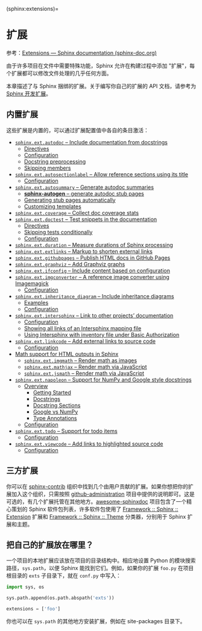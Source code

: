 (sphinx:extensions)=
# 扩展

参考：[Extensions — Sphinx documentation (sphinx-doc.org)](https://www.sphinx-doc.org/zh_CN/master/usage/extensions/index.html)

由于许多项目在文件中需要特殊功能，Sphinx 允许在构建过程中添加 "扩展"，每个扩展都可以修改文件处理的几乎任何方面。

本章描述了与 Sphinx 捆绑的扩展。关于编写你自己的扩展的 API 文档，请参考为 [Sphinx 开发扩展](https://www.sphinx-doc.org/zh_CN/master/extdev/index.html#dev-extensions)。

## 内置扩展

这些扩展是内置的，可以通过扩展配置值中各自的条目激活：

*   [`sphinx.ext.autodoc` – Include documentation from docstrings](https://www.sphinx-doc.org/zh_CN/master/usage/extensions/autodoc.html)
    *   [Directives](https://www.sphinx-doc.org/zh_CN/master/usage/extensions/autodoc.html#directives)
    *   [Configuration](https://www.sphinx-doc.org/zh_CN/master/usage/extensions/autodoc.html#configuration)
    *   [Docstring preprocessing](https://www.sphinx-doc.org/zh_CN/master/usage/extensions/autodoc.html#docstring-preprocessing)
    *   [Skipping members](https://www.sphinx-doc.org/zh_CN/master/usage/extensions/autodoc.html#skipping-members)
*   [`sphinx.ext.autosectionlabel` – Allow reference sections using its title](https://www.sphinx-doc.org/zh_CN/master/usage/extensions/autosectionlabel.html)
    *   [Configuration](https://www.sphinx-doc.org/zh_CN/master/usage/extensions/autosectionlabel.html#configuration)
*   [`sphinx.ext.autosummary` – Generate autodoc summaries](https://www.sphinx-doc.org/zh_CN/master/usage/extensions/autosummary.html)
    *   [**sphinx-autogen** – generate autodoc stub pages](https://www.sphinx-doc.org/zh_CN/master/usage/extensions/autosummary.html#sphinx-autogen-generate-autodoc-stub-pages)
    *   [Generating stub pages automatically](https://www.sphinx-doc.org/zh_CN/master/usage/extensions/autosummary.html#generating-stub-pages-automatically)
    *   [Customizing templates](https://www.sphinx-doc.org/zh_CN/master/usage/extensions/autosummary.html#customizing-templates)
*   [`sphinx.ext.coverage` – Collect doc coverage stats](https://www.sphinx-doc.org/zh_CN/master/usage/extensions/coverage.html)
*   [`sphinx.ext.doctest` – Test snippets in the documentation](https://www.sphinx-doc.org/zh_CN/master/usage/extensions/doctest.html)
    *   [Directives](https://www.sphinx-doc.org/zh_CN/master/usage/extensions/doctest.html#directives)
    *   [Skipping tests conditionally](https://www.sphinx-doc.org/zh_CN/master/usage/extensions/doctest.html#skipping-tests-conditionally)
    *   [Configuration](https://www.sphinx-doc.org/zh_CN/master/usage/extensions/doctest.html#configuration)
*   [`sphinx.ext.duration` – Measure durations of Sphinx processing](https://www.sphinx-doc.org/zh_CN/master/usage/extensions/duration.html)
*   [`sphinx.ext.extlinks` – Markup to shorten external links](https://www.sphinx-doc.org/zh_CN/master/usage/extensions/extlinks.html)
*   [`sphinx.ext.githubpages` – Publish HTML docs in GitHub Pages](https://www.sphinx-doc.org/zh_CN/master/usage/extensions/githubpages.html)
*   [`sphinx.ext.graphviz` – Add Graphviz graphs](https://www.sphinx-doc.org/zh_CN/master/usage/extensions/graphviz.html)
*   [`sphinx.ext.ifconfig` – Include content based on configuration](https://www.sphinx-doc.org/zh_CN/master/usage/extensions/ifconfig.html)
*   [`sphinx.ext.imgconverter` – A reference image converter using Imagemagick](https://www.sphinx-doc.org/zh_CN/master/usage/extensions/imgconverter.html)
    *   [Configuration](https://www.sphinx-doc.org/zh_CN/master/usage/extensions/imgconverter.html#configuration)
*   [`sphinx.ext.inheritance_diagram` – Include inheritance diagrams](https://www.sphinx-doc.org/zh_CN/master/usage/extensions/inheritance.html)
    *   [Examples](https://www.sphinx-doc.org/zh_CN/master/usage/extensions/inheritance.html#examples)
    *   [Configuration](https://www.sphinx-doc.org/zh_CN/master/usage/extensions/inheritance.html#configuration)
*   [`sphinx.ext.intersphinx` – Link to other projects’ documentation](https://www.sphinx-doc.org/zh_CN/master/usage/extensions/intersphinx.html)
    *   [Configuration](https://www.sphinx-doc.org/zh_CN/master/usage/extensions/intersphinx.html#configuration)
    *   [Showing all links of an Intersphinx mapping file](https://www.sphinx-doc.org/zh_CN/master/usage/extensions/intersphinx.html#showing-all-links-of-an-intersphinx-mapping-file)
    *   [Using Intersphinx with inventory file under Basic Authorization](https://www.sphinx-doc.org/zh_CN/master/usage/extensions/intersphinx.html#using-intersphinx-with-inventory-file-under-basic-authorization)
*   [`sphinx.ext.linkcode` – Add external links to source code](https://www.sphinx-doc.org/zh_CN/master/usage/extensions/linkcode.html)
    *   [Configuration](https://www.sphinx-doc.org/zh_CN/master/usage/extensions/linkcode.html#configuration)
*   [Math support for HTML outputs in Sphinx](https://www.sphinx-doc.org/zh_CN/master/usage/extensions/math.html)
    *   [`sphinx.ext.imgmath` – Render math as images](https://www.sphinx-doc.org/zh_CN/master/usage/extensions/math.html#module-sphinx.ext.imgmath)
    *   [`sphinx.ext.mathjax` – Render math via JavaScript](https://www.sphinx-doc.org/zh_CN/master/usage/extensions/math.html#module-sphinx.ext.mathjax)
    *   [`sphinx.ext.jsmath` – Render math via JavaScript](https://www.sphinx-doc.org/zh_CN/master/usage/extensions/math.html#module-sphinx.ext.jsmath)
*   [`sphinx.ext.napoleon` – Support for NumPy and Google style docstrings](https://www.sphinx-doc.org/zh_CN/master/usage/extensions/napoleon.html)
    *   [Overview](https://www.sphinx-doc.org/zh_CN/master/usage/extensions/napoleon.html#overview)
        *   [Getting Started](https://www.sphinx-doc.org/zh_CN/master/usage/extensions/napoleon.html#getting-started)
        *   [Docstrings](https://www.sphinx-doc.org/zh_CN/master/usage/extensions/napoleon.html#id1)
        *   [Docstring Sections](https://www.sphinx-doc.org/zh_CN/master/usage/extensions/napoleon.html#docstring-sections)
        *   [Google vs NumPy](https://www.sphinx-doc.org/zh_CN/master/usage/extensions/napoleon.html#google-vs-numpy)
        *   [Type Annotations](https://www.sphinx-doc.org/zh_CN/master/usage/extensions/napoleon.html#type-annotations)
    *   [Configuration](https://www.sphinx-doc.org/zh_CN/master/usage/extensions/napoleon.html#configuration)
*   [`sphinx.ext.todo` – Support for todo items](https://www.sphinx-doc.org/zh_CN/master/usage/extensions/todo.html)
    *   [Configuration](https://www.sphinx-doc.org/zh_CN/master/usage/extensions/todo.html#configuration)
*   [`sphinx.ext.viewcode` – Add links to highlighted source code](https://www.sphinx-doc.org/zh_CN/master/usage/extensions/viewcode.html)
    *   [Configuration](https://www.sphinx-doc.org/zh_CN/master/usage/extensions/viewcode.html#configuration)

## 三方扩展

你可以在 [sphinx-contrib](https://github.com/sphinx-contrib/) 组织中找到几个由用户贡献的扩展。如果你想把你的扩展加入这个组织，只需按照 [github-administration](https://github.com/sphinx-contrib/github-administration) 项目中提供的说明即可。这是可选的，有几个扩展托管在其他地方。[awesome-sphinxdoc](https://github.com/yoloseem/awesome-sphinxdoc) 项目包含了一个精心策划的 Sphinx 软件包列表，许多软件包使用了 [Framework :: Sphinx :: Extension](https://pypi.org/search/?c=Framework+%3A%3A+Sphinx+%3A%3A+Extension) 扩展和 [Framework :: Sphinx :: Theme](https://pypi.org/search/?c=Framework+%3A%3A+Sphinx+%3A%3A+Theme) 分类器，分别用于 Sphinx 扩展和主题。

## 把自己的扩展放在哪里？

一个项目的本地扩展应该放在项目的目录结构中。相应地设置 Python 的模块搜索路径，`sys.path`，以便 Sphinx 能找到它们。例如，如果你的扩展 `foo.py` 在项目根目录的 `exts` 子目录下，就在 `conf.py` 中写入：

```python
import sys, os

sys.path.append(os.path.abspath('exts'))

extensions = ['foo']
```

你也可以在 `sys.path` 的其他地方安装扩展，例如在 site-packages 目录下。